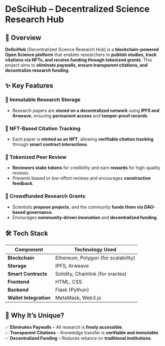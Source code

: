 # DeSciHub – Decentralized Science Research Hub

## 📖 Overview
**DeSciHub** (Decentralized Science Research Hub) is a **blockchain-powered Open Science platform** that enables researchers to **publish studies, track citations via NFTs, and receive funding through tokenized grants**. This project aims to **eliminate paywalls, ensure transparent citations, and decentralize research funding**.

## ✨ Key Features
### 🔹 Immutable Research Storage
- Research papers are **stored on a decentralized network** using **IPFS and Arweave**, ensuring **permanent access** and **tamper-proof records**.

### 🔹 NFT-Based Citation Tracking
- Each paper is **minted as an NFT**, allowing **verifiable citation tracking** through **smart contract interactions**.

### 🔹 Tokenized Peer Review
- **Reviewers stake tokens** for credibility and earn **rewards** for high-quality reviews.
- Prevents biased or low-effort reviews and encourages **constructive feedback**.

### 🔹 Crowdfunded Research Grants
- Scientists **propose projects**, and the community **funds them via DAO-based governance**.
- Encourages **community-driven innovation** and **decentralized funding**.

## 🛠️ Tech Stack
| Component         | Technology Used |
|------------------|----------------|
| **Blockchain**   | Ethereum, Polygon (for scalability) |
| **Storage**      | IPFS, Arweave |
| **Smart Contracts** | Solidity, Chainlink (for oracles) |
| **Frontend**     | HTML, CSS |
| **Backend**      | Flask (Python) |
| **Wallet Integration** | MetaMask, Web3.js |

## 🚀 Why It’s Unique?
✅ **Eliminates Paywalls** – All research is **freely accessible**.  
✅ **Transparent Citations** – Knowledge transfer is **verifiable and immutable**.  
✅ **Decentralized Funding** – Reduces reliance on **traditional institutions**.  

